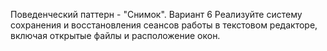 Поведенческий паттерн - "Снимок".
Вариант 6
Реализуйте систему сохранения и восстановления сеансов работы в текстовом редакторе,
включая открытые файлы и расположение окон.